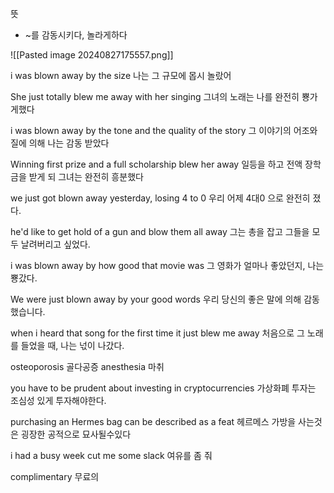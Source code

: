 뜻 
- ~를 감동시키다, 놀라게하다

![[Pasted image 20240827175557.png]]

i was blown away by the size
나는 그 규모에 몹시 놀랐어

She just totally blew me away with her singing
그녀의 노래는 나를 완전히 뿅가게했다

i was blown away by the tone and the quality of the story
그 이야기의 어조와 질에 의해 나는 감동 받았다

Winning first prize and a full scholarship blew her away
일등을 하고 전액 장학금을 받게 되 그녀는 완전히 흥분했다

we just got blown away yesterday, losing 4 to 0
우리 어제 4대0 으로 완전히 졌다.

he'd like to get hold of a gun and blow them all away
그는 총을 잡고 그들을 모두 날려버리고 싶었다.

i was blown away by how good that movie was
그 영화가 얼마나 좋았던지, 나는 뿅갔다.

We were just blown away by your good words
우리 당신의 좋은 말에 의해 감동했습니다.

when i heard that song for the first time it just blew me away
처음으로 그 노래를 들었을 때, 나는 넋이 나갔다.

osteoporosis 골다공증
anesthesia 마취

you have to be prudent about investing in cryptocurrencies
가상화폐 투자는 조심성 있게 투자해야한다.

purchasing an Hermes bag can be described as a feat
헤르메스 가방을 사는것은 굉장한 공적으로 묘사될수있다

i had a busy week
cut me some slack
여유를 좀 줘

complimentary 무료의

